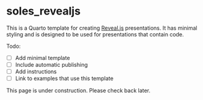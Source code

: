 # soles_revealjs

This is a Quarto template for creating [Reveal.js](https://revealjs.com/#/) presentations. It has minimal styling and is designed to be used for presentations that contain code.

Todo:

- [ ] Add minimal template
- [ ] Include automatic publishing
- [ ] Add instructions
- [ ] Link to examples that use this template

This page is under construction. Please check back later.